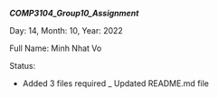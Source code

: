**_COMP3104_Group10_Assignment_**

Day: 14, Month: 10, Year: 2022

Full Name: Minh Nhat Vo

Status:
- Added 3 files required
_ Updated README.md file
